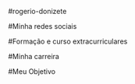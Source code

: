 #rogerio-donizete

#Minha redes sociais

#Formação e curso extracurriculares

#Minha carreira

#Meu Objetivo
